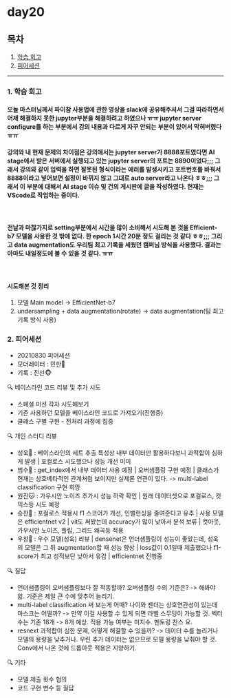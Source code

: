 <!--
구조
*
    *
        * <br>
            &nbsp; - &nbsp;  <br>
                &nbsp;&nbsp;&nbsp;&nbsp; ‣ &nbsp;  <br>
                    &nbsp;&nbsp;&nbsp;&nbsp;&nbsp;&nbsp;&nbsp;&nbsp; * &nbsp; <br>
-->

# day20

## 목차 



<!--4. [흥미있던 질문들](#4-흥미있던-질문들)-->

1. [학습 회고](#1-학습-회고)
2. [피어세션](#2-피어세션)


----


### 1. 학습 회고

#### 오늘 마스터님께서 파이참 사용법에 관한 영상을 slack에 공유해주셔서 그걸 따라하면서 어제 해결하지 못한 jupyter부분을 해결하려고 하였으나 ㅠㅠ jupyter server configure를 하는 부분에서 강의 내용과 다르게 자꾸 안되는 부분이 있어서 막혀버렸다 ㅠㅠ
#### 강의와 내 현재 문제의 차이점은 강의에서는 jupyter server가 8888포트였다면 AI stage에서 받은 서버에서 실행되고 있는 jupyter server의 포트는 8890이었다;;; 그래서 강의와 같이 입력을 하면 잘못된 형식이라는 에러를 발생시키고 포트번호를 바꿔서 8888이라고 넣어보면 설정이 바뀌지 않고 그대로 auto server라고 나온다 ㅎㅎ;;; 그래서 이 부분에 대해서 AI stage 이슈 및 건의 게시판에 글을 작성하였다. 현재는 VScode로 작업하는 중이다.
<br>

#### 전날과 마찮가지로 setting부분에서 시간을 많이 소비해서 시도해 본 것을 Efficient-b7 모델을 사용한 것 밖에 없다. 한 epoch 1시간 20분 정도 걸리는 것 같다 ㅎㅎ;;; 그리고 data augmentation도 우리팀 최고 기록을 세웠던 캠퍼님 방식을 사용했다. 결과는 아마도 내일정도에 볼 수 있을 것 같다. ㅠㅠ
<br>

#### 시도해본 것 정리
1. 모델 Main model -> EfficientNet-b7
2. undersampling + data augmentation(rotate) -> data augmentation(팀 최고 기록 방식 사용)  


### 2. 피어세션
* 20210830 피어세션
* 모더레이터 : 민한🦝
* 기록 : 진선🐵

🔍 베이스라인 코드 리뷰 및 추가 시도

* 스페셜 미션 각자 시도해보기
* 기존 사용하던 모델을 베이스라인 코드로 가져오기(진행중)
* 클래스 구별 구현 - 전처리 과정에 집중

🔍 개인 스터디 리뷰

* 성욱🐯 : 베이스라인의 세트 추출 특성상 내부 데이터만 활용하다보니 과적합이 심하게 발생 | 포컬로스 시도했으나 성능 개선 미미
* 범수🐻 : get_index에서 내부 데이터 사용 예정 | 오버샘플링 구현 예정 | 클래스가 현재는 상호베타적인 관계처럼 보이지만 실제론 연관이 있다. -> multi-label classification 구현 희망
* 원진🐱 : 가우시안 노이즈 추가시 성능 하락 확인 | 원래 데이터셋으로 포컬로스, 컷믹스등 시도 예정
* 승찬🐶 : 포컬로스 적용시 f1 스코어가 개선, 인밸런싱을 줄여준다고 유추 | 사용 모델은 efficientnet v2 | vit도 써봤는데 accuracy가 많이 낮아서 분석 보류 | 컷아웃, 가우시안 노이즈, 플립, 그리드 왜곡등 적용
* 우창🐰 : 우수 모델(성욱) 리뷰 | densenet은 언더샘플링이 성능이 좋았는데, 성욱의 모델은 그 뒤 augmentation할 때 성능 향상 | loss값이 0.1일때 제출했으나 f1-score가 최고 성적보단 낮아서 유감 | efficientnet 진행중

🔍 질답

* 언더샘플링이 오버샘플링보다 잘 작동할까? 오버샘플링 수의 기준은? -> 해봐야 앎. 기준은 제일 큰 수에 맞추어 늘리기.
* multi-label classification 써 보는게 어때? 나이와 젠더는 상호연관성이 있는데 마스크는 어떨까? -> 만약 이걸 사용할 수 있게 되면 라벨 스무딩이 가능할 것. 벡터 수는 기존 18개 -> 8개 예상. 적용 가능 여부는 미지수. 멘토링 찬스 요.
* resnext 과적합이 심한 문제, 어떻게 해결할 수 있을까? -> 데이터 수를 늘리거나 모델의 용량을 낮추거나. 우린 추가 데이터는 없으므로 모델 용량을 낮춰야 할 것. Conv에서 나온 것에 드롭아웃 적용은 지양하기.

🔍 기타

* 모델 제출 횟수 협의
* 코드 구현 변수 등 질답